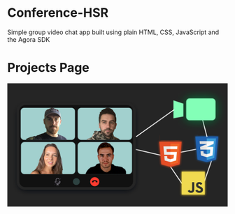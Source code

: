 # Conference-HSR
Simple group video chat app built using plain HTML, CSS, JavaScript and the Agora SDK

# Projects Page
<img src="./coverpic.jpg">  
